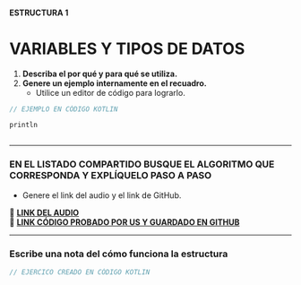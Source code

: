 #### ESTRUCTURA 1  
# VARIABLES Y TIPOS DE DATOS

1. **Describa el por qué y para qué se utiliza.**  
2. **Genere un ejemplo internamente en el recuadro.**  
   - Utilice un editor de código para lograrlo.  

```kotlin
// EJEMPLO EN CÓDIGO KOTLIN

println



```

---

### EN EL LISTADO COMPARTIDO BUSQUE EL ALGORITMO QUE CORRESPONDA Y EXPLÍQUELO PASO A PASO  
- Genere el link del audio y el link de GitHub.  

🔗 **[LINK DEL AUDIO](#)**  
🔗 **[LINK CÓDIGO PROBADO POR US Y GUARDADO EN GITHUB](#)**  

---

### Escribe una nota del cómo funciona la estructura  

```kotlin
// EJERCICO CREADO EN CÓDIGO KOTLIN

```
